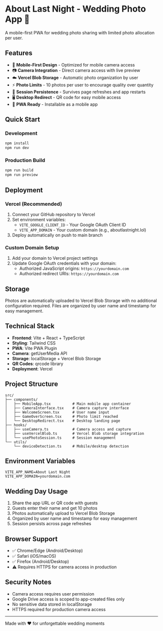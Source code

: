 # About Last Night - Wedding Photo App 📸

A mobile-first PWA for wedding photo sharing with limited photo allocation per user.

## Features

- 📱 **Mobile-First Design** - Optimized for mobile camera access
- 📷 **Camera Integration** - Direct camera access with live preview
- ☁️ **Vercel Blob Storage** - Automatic photo organization by user
- ⚡ **Photo Limits** - 10 photos per user to encourage quality over quantity
- 💾 **Session Persistence** - Survives page refreshes and app restarts
- 🖥️ **Desktop Redirect** - QR code for easy mobile access
- 📱 **PWA Ready** - Installable as a mobile app

## Quick Start

### Development
```bash
npm install
npm run dev
```

### Production Build
```bash
npm run build
npm run preview
```

## Deployment

### Vercel (Recommended)
1. Connect your GitHub repository to Vercel
2. Set environment variables:
   - `VITE_GOOGLE_CLIENT_ID` - Your Google OAuth Client ID
   - `VITE_APP_DOMAIN` - Your custom domain (e.g., aboutlastnight.lol)
3. Deploy automatically on push to main branch

### Custom Domain Setup
1. Add your domain to Vercel project settings
2. Update Google OAuth credentials with your domain:
   - Authorized JavaScript origins: `https://yourdomain.com`
   - Authorized redirect URIs: `https://yourdomain.com`

## Storage

Photos are automatically uploaded to Vercel Blob Storage with no additional configuration required. Files are organized by user name and timestamp for easy management.

## Technical Stack

- **Frontend**: Vite + React + TypeScript
- **Styling**: Tailwind CSS
- **PWA**: Vite PWA Plugin
- **Camera**: getUserMedia API
- **Storage**: localStorage + Vercel Blob Storage
- **QR Codes**: qrcode library
- **Deployment**: Vercel

## Project Structure

```
src/
├── components/
│   ├── MobileApp.tsx          # Main mobile app container
│   ├── CameraInterface.tsx    # Camera capture interface
│   ├── WelcomeScreen.tsx      # User name input
│   ├── GameOverScreen.tsx     # Photo limit reached
│   └── DesktopRedirect.tsx    # Desktop landing page
├── hooks/
│   ├── useCamera.ts           # Camera access and capture
│   ├── useVercelBlob.ts       # Vercel Blob storage integration
│   └── usePhotoSession.ts     # Session management
└── utils/
    └── deviceDetection.ts     # Mobile/desktop detection
```

## Environment Variables

```env
VITE_APP_NAME=About Last Night
VITE_APP_DOMAIN=yourdomain.com
```

## Wedding Day Usage

1. Share the app URL or QR code with guests
2. Guests enter their name and get 10 photos
3. Photos automatically upload to Vercel Blob Storage
4. Organized by user name and timestamp for easy management
5. Session persists across page refreshes

## Browser Support

- ✅ Chrome/Edge (Android/Desktop)
- ✅ Safari (iOS/macOS)
- ✅ Firefox (Android/Desktop)
- ⚠️ Requires HTTPS for camera access in production

## Security Notes

- Camera access requires user permission
- Google Drive access is scoped to app-created files only
- No sensitive data stored in localStorage
- HTTPS required for production camera access

---

Made with ❤️ for unforgettable wedding moments
